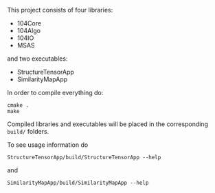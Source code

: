 This project consists of four libraries:
* 104Core
* 104Algo
* 104IO
* MSAS

and two executables:
* StructureTensorApp
* SimilarityMapApp

In order to compile everything do:
```
cmake .
make
```

Compiled libraries and executables will be placed in the corresponding `build/` folders.
 
To see usage information do 
```
StructureTensorApp/build/StructureTensorApp --help
```
and
```
SimilarityMapApp/build/SimilarityMapApp --help
```